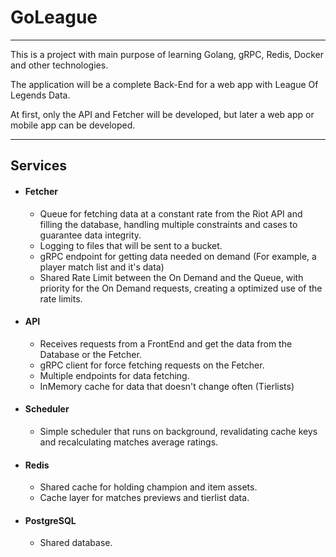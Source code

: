 # GoLeague

___

This is a project with main purpose of learning Golang, gRPC, Redis, Docker and other technologies.

The application will be a complete Back-End for a web app with League Of Legends Data.

At first, only the API and Fetcher will be developed, but later a web app or mobile app can be developed.

---

## Services

- #### Fetcher
  - Queue for fetching data at a constant rate from the Riot API and filling the database, handling multiple constraints and cases to guarantee data integrity. 
  - Logging to files that will be sent to a bucket.
  - gRPC endpoint for getting data needed on demand (For example, a player match list and it's data)
  - Shared Rate Limit between the On Demand and the Queue, with priority for the On Demand requests, creating a optimized use of the rate limits.
- #### API
  - Receives requests from a FrontEnd and get the data from the Database or the Fetcher.
  - gRPC client for force fetching requests on the Fetcher.
  - Multiple endpoints for data fetching.
  - InMemory cache for data that doesn't change often (Tierlists) 
- #### Scheduler
  - Simple scheduler that runs on background, revalidating cache keys and recalculating matches average ratings.
- #### Redis
  - Shared cache for holding champion and item assets.
  - Cache layer for matches previews and tierlist data.
- #### PostgreSQL
  - Shared database.
